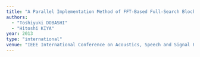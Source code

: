 ```yaml
---
title: "A Parallel Implementation Method of FFT-Based Full-Search Block Matching Algorithms"
authors:
  - "Toshiyuki DOBASHI"
  - "Hitoshi KIYA"
year: 2013
type: "international"
venue: "IEEE International Conference on Acoustics, Speech and Signal Processing, pp. 2644-2648, Vancouver, BC, Canada, 2013-05-31."
---
```

